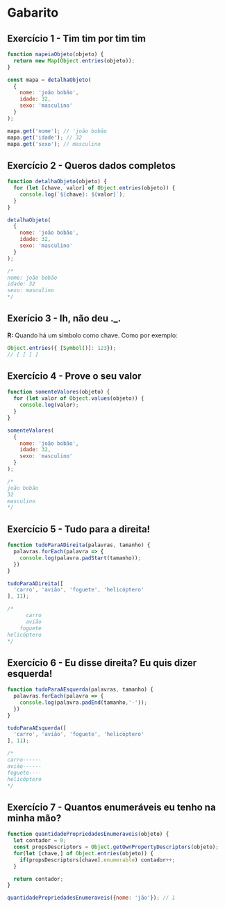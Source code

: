 # Gabarito

## Exercício 1 - Tim tim por tim tim
``` javascript
function mapeiaObjeto(objeto) {
  return new Map(Object.entries(objeto));
}

const mapa = detalhaObjeto(
  {
    nome: 'joão bobão',
    idade: 32,
    sexo: 'masculino'
  }
);

mapa.get('nome'); // 'joão bobão
mapa.get('idade'); // 32
mapa.get('sexo'); // masculino
```

## Exercício 2 - Queros dados completos
``` javascript
function detalhaObjeto(objeto) {
  for (let [chave, valor] of Object.entries(objeto)) {
    console.log(`${chave}: ${valor}`);
  }
}

detalhaObjeto(
  {
    nome: 'joão bobão',
    idade: 32,
    sexo: 'masculino'
  }
);

/*
nome: joão bobão
idade: 32
sexo: masculino
*/
```

## Exerício 3 - Ih, não deu ._.
**R:** Quando há um símbolo como chave. Como por exemplo: 
``` javascript
Object.entries({ [Symbol()]: 123});
// [ [ ] ]
```

## Exercício 4 - Prove o seu valor
``` javascript
function somenteValores(objeto) {
  for (let valor of Object.values(objeto)) {
    console.log(valor);
  }
}

somenteValores(
  {
    nome: 'joão bobão',
    idade: 32,
    sexo: 'masculino'
  }
);

/*
joão bobão
32
masculino
*/
```

## Exercício 5 - Tudo para a direita!
``` javascript
function tudoParaADireita(palavras, tamanho) {
  palavras.forEach(palavra => {
    console.log(palavra.padStart(tamanho));
  })
}

tudoParaADireita([
  'carro', 'avião', 'foguete', 'helicóptero'  
], 11);

/*
      carro
      avião
    foguete
helicóptero
*/
```

## Exercício 6 - Eu disse direita? Eu quis dizer esquerda!
``` javascript
function tudoParaAEsquerda(palavras, tamanho) {
  palavras.forEach(palavra => {
    console.log(palavra.padEnd(tamanho,'-'));
  })
}

tudoParaAEsquerda([
  'carro', 'avião', 'foguete', 'helicóptero'  
], 11);

/*
carro------
avião------
foguete----
helicóptero
*/
```

## Exercício 7 - Quantos enumeráveis eu tenho na minha mão?
``` javascript
function quantidadePropriedadesEnumeraveis(objeto) {
  let contador = 0;
  const propsDescriptors = Object.getOwnPropertyDescriptors(objeto);
  for(let [chave,] of Object.entries(objeto)) {
    if(propsDescriptors[chave].enumerable) contador++;
  }

  return contador;
}

quantidadePropriedadesEnumeraveis({nome: 'jão'}); // 1
```